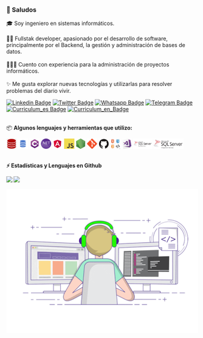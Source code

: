 ### 👋 Saludos

🎓 Soy ingeniero en sistemas informáticos.
<br><br> 🖖🏼 Fullstak developer, apasionado por el desarrollo de software, principalmente por el Backend, la gestión y administración de bases de datos.
<br><br>👨🏼‍💻 Cuento con experiencia para la administración de proyectos informáticos. 
<br><br>✨ Me gusta explorar nuevas tecnologías y utilizarlas para resolver problemas del diario vivir.

[![Linkedin Badge](https://img.shields.io/badge/-LinkedIn-0e76a8?style=flat-square&logo=Linkedin&logoColor=white)](https://www.linkedin.com/in/walterguzmansanchez/)
[![Twitter Badge](https://img.shields.io/badge/-Twitter-00acee?style=flat-square&logo=Twitter&logoColor=white)](https://twitter.com/wgguzman)
[![Whatsapp Badge](https://img.shields.io/badge/-Whatsapp-25CA64?style=flat-square&logo=Whatsapp&logoColor=white)](https://wa.me/50687812233/?text=GitHub)
[![Telegram Badge](https://img.shields.io/badge/-Telegram-0088cc?style=flat-square&logo=Telegram&logoColor=white)](https://t.me/Hitocr)
[![Curriculum_es Badge](https://img.shields.io/badge/-Curriculum(es)-blue?style=flat-square&logo=Adobe&logoColor=white)](https://github.com/wgguzman/wgguzman/blob/main/cv/2021_CV_ES_Walter_Guzman_Sanchez.pdf)
[![Curriculum_en_Badge](https://img.shields.io/badge/-Curriculum(en)-blue?style=flat-square&logo=Adobe&logoColor=white)](https://github.com/wgguzman/wgguzman/blob/main/cv/2021_CV_EN_Walter_Guzman_Sanchez.pdf)

<br> 📦 <b> Algunos lenguajes y herramientas que utilizo:<b>

<code><img height="27" src="https://github.com/wgguzman/wgguzman/blob/main/images/oracle.jpg" alt="Oracle"></code>
<code><img height="27" src="https://github.com/wgguzman/wgguzman/blob/main/images/sql.png" alt="SQL"></code>
<code><img height="27" src="https://github.com/wgguzman/wgguzman/blob/main/images/csharp.png" alt="C#"></code>
<code><img height="27" src="https://github.com/wgguzman/wgguzman/blob/main/images/net.svg" alt=".NET"></code>
<code><img height="27" src="https://github.com/wgguzman/wgguzman/blob/main/images/angular.png" alt="Angular"></code>
<code><img height="27" src="https://github.com/wgguzman/wgguzman/blob/main/images/javascript.png" alt="Javascript"></code>
<code><img height="27" src="https://github.com/wgguzman/wgguzman/blob/main/images/nodejs.png" alt="Nodejs"></code>
<code><img height="27" src="https://github.com/wgguzman/wgguzman/blob/main/images/git-original.svg" alt="gGt"></code>
<code><img height="27" src="https://github.com/wgguzman/wgguzman/blob/main/images/github.svg" alt="Github"></code>
<code><img height="27" src="https://github.com/wgguzman/wgguzman/blob/main/images/web.jpg" alt="Web"></code>
<code><img height="27" src="https://github.com/wgguzman/wgguzman/blob/main/images/visualstudio.png" alt="Visual Studio"></code>
<code><img height="27" src="https://github.com/wgguzman/wgguzman/blob/main/images/ssrs.png" alt="Reporting Services"></code>
<code><img height="27" src="https://github.com/wgguzman/wgguzman/blob/main/images/ssis.png" alt="Integration Serivices"></code>

<br> ⚡ <b> Estadísticas y Lenguajes en Github<b>

<img height="180em" src="https://github-readme-stats.vercel.app/api?username=wgguzman&show_icons=true&hide_border=true&count_private=true&include_all_commits=true&locale=es&hide_title=true"/>
<img height="180em" src="https://github-readme-stats.vercel.app/api/top-langs/?username=wgguzman&hide_border=true&hide_title=true&locale=es&layout=compact"/>

![](https://github.com/wgguzman/wgguzman/blob/main/images/work.gif)
